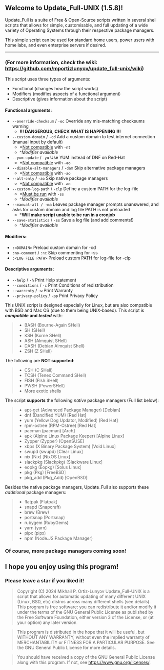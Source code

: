 ## Welcome to Update_Full-UNIX (1.5.8)!

Update_Full is a suite of Free & Open-Source scripts written in several shell scripts that allows for simple, customisable, and full updating of a wide variety of Operating Systems through their respective package managers.

This simple script can be used for standard home users, power users with home labs, and even enterprise servers if desired.

---

### (For more information, check the wiki: https://github.com/mportizlunyov/update_full-unix/wiki)

This script uses three types of arguments:
 - Functional (changes how the script works)
 - Modifiers (modifies aspects of a functional argument)
 - Descriptive (gives information about the script)

#### **Functional arguments:**

 - `--override-checksum` / `-oc` Override any mis-matching checksums warning
    - **!!! DANGEROUS, CHECK WHAT IS HAPPENING !!!**
 - `--custom-domain` / `-cd` Add a custom domain to test internet connection (manual input by default)
	- *<ins>Not compatible</ins> with `-nt`
	- ^_Modifier available_
 - `--yum-update` / `-yu` Use YUM instead of DNF on Red-Hat
	- *<ins>Not compatible</ins> with `-ao`
 - `--disable-alt-managers` / `-dam` Skip alternative package managers
	- *<ins>Not compatible</ins> with `-ao`
 - `--alt-only` / `-ao` Skip native package managers
	- *<ins>Not compatible</ins> with `-ao`
 - `--custom-log-path` / `-clp` Define a custom PATH for the log-file
	- *<ins>Must be run</ins> with `-ss`
	- ^_Modifier available_
 - `--manual-all / -ma` Leaves package manager prompts unanswered, and asks for custom domain and log file PATH is not preloaded
	- ***Will make script unable to be run in a cronjob**
 - `--save-statistics` / `-ss` Save a log file (and add comments!)
	- ^_Modifier available_

#### **Modifiers:**
 - `:<DOMAIN>`		 Preload custom domain for -cd
 - `:no-comment` / `:nc`	 Skip commenting for -ss
 - `:<LOG FILE PATH>`	 Preload custom PATH for log-file for -clp

#### **Descriptive arguments:**
 - `--help` / `-h` 		 Print Help statement
 - `--conditions` / `-c`	 Print Conditions of redistribution
 - `--warrenty` / `-w` 	 Print Warranty
 - `--privacy-policy` / `-pp`	 Print Privacy Policy

This UNIX script is designed especially for Linux, but are also compatible with BSD and Mac OS (due to them being UNIX-based).
This script is **_compatible_ and _tested_** with:
> - BASH (Bourne-Again SHell)
> - SH   (SHell)
> - KSH  (Korne SHell)
> - ASH  (Almquist SHell)
> - DASH (Debian Almquist Shell)
> - ZSH  (Z SHell)

The following are **NOT supported**:
> - CSH  (C SHell)
> - TCSH (Tenex Command SHell)
> - FISH (FIsh SHell)
> - PWSH (PowerSHell)
> - More exotic shells

 The script **supports** the following _native_ package managers (Full list below):
> - apt-get  (Advanced Package Manager)     [Debian]
> - dnf      (Dandified YUM)                [Red Hat]
> - yum      (Yellow Dog Updator, Modified) [Red Hat]
> - rpm-ostree (RPM-Ostree)                 [Red Hat]
> - pacman   (pacman)                       [Arch]
> - apk      (Alpine Linux Package Keeper)  [Alpine Linux]
> - Zypper   (Zypper)                       [OpenSUSE]
> - xbps     (X Binary Package System)      [Void Linux]
> - swupd    (swupd)                        [Clear Linux]
> - nix      (Nix)                          [NixOS Linux]
> - slackpkg (Slackpkg)                     [Slackware Linux]
> - eopkg    (Eopkg)                        [Solus Linux]
> - pkg      (Pkg)                          [FreeBSD]
> - pkg_add  (Pkg_Add)                      [OpenBSD]

Besides the native package managers, Update_Full also supports these _additional_ package managers:
> - flatpak  (Flatpak)
> - snapd    (Snapcraft)
> - brew     (Brew)
> - portsnap (Portsnap)
> - rubygem  (RubyGems)
> - yarn     (yarn)
> - pipx     (pipx)
> - npm      (Node.JS Package Manager)

 ### Of course, **more package managers coming soon!**


 ## I hope you enjoy using this program!
 ### Please leave a star if you liked it!

 > Copyright (C) 2024  Mikhail P. Ortiz-Lunyov
 > Update_Full-UNIX is a script that allows for automatic updating of many
 > different UNIX (Linux, BSD, etc) distros across many different shells (see details).
 > This program is free software: you can redistribute it and/or modify
 > it under the terms of the GNU General Public License as published by
 > the Free Software Foundation, either version 3 of the License, or
 > (at your option) any later version.

 > This program is distributed in the hope that it will be useful,
 > but WITHOUT ANY WARRANTY; without even the implied warranty of
 > MERCHANTABILITY or FITNESS FOR A PARTICULAR PURPOSE.  See the
 > GNU General Public License for more details.
 
 > You should have received a copy of the GNU General Public License
 > along with this program.  If not, see <https://www.gnu.org/licenses/>.
